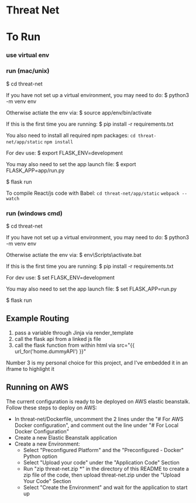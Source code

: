 # Threat Net

# To Run

### use virtual env
### run (mac/unix)

$ cd threat-net

If you have not set up a virtual environment, you may need to do:
$ python3 -m venv env

Otherwise actiate the env via:
$ source app/env/bin/activate

If this is the first time you are running:
$ pip install -r requirements.txt

You also need to install all required npm packages:
`cd threat-net/app/static`
`npm install`

For dev use:
$ export FLASK_ENV=development

You may also need to set the app launch file:
$ export FLASK_APP=app/run.py

$ flask run

To compile React/js code with Babel:
`cd threat-net/app/static`
`webpack --watch`

### run (windows cmd)

$ cd threat-net

If you have not set up a virtual environment, you may need to do:
$ python3 -m venv env

Otherwise actiate the env via:
$ env\Scripts\activate.bat

If this is the first time you are running:
$ pip install -r requirements.txt

For dev use:
$ set FLASK_ENV=development

You may also need to set the app launch file:
$ set FLASK_APP=run.py

$ flask run

## Example Routing

1. pass a variable through Jinja via render_template
2. call the flask api from a linked js file
3. call the flask function from within html via src="{{ url_for('home.dummyAPI') }}"

Number 3 is my personal choice for this project, and I've embedded it in an iframe to highlight it


## Running on AWS
The current configuration is ready to be deployed on AWS elastic beanstalk. Follow these steps to deploy on AWS:
- In threat-net/Dockerfile, uncomment the 2 lines under the "# For AWS Docker configuration", and comment out the line under "# For Local Docker Configuration"
- Create a new Elastic Beanstalk application
- Create a new Environment:
	- Select "Preconfigured Platform" and the "Preconfigured - Docker" Python option
	- Select "Upload your code" under the "Application Code" Section
	- Run "zip threat-net.zip *" in the directory of this README to create a zip file of the code, then upload threat-net.zip under the "Upload Your Code" Section
	- Select "Create the Environment" and wait for the application to start up
